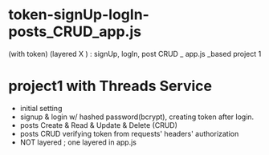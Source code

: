 # token-signUp-logIn-posts_CRUD_app.js
(with token) (layered X ) : signUp, logIn, post CRUD _ app.js  _based project 1 

# project1 with Threads Service 
- initial setting 
- signup & login w/ hashed password(bcrypt), creating token after login.
- posts Create & Read & Update & Delete (CRUD)
- posts CRUD verifying token from requests' headers' authorization
- NOT layered ; one layered in app.js 
